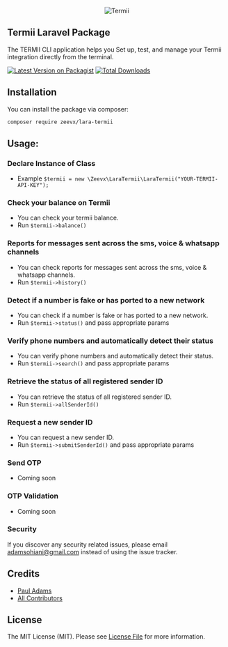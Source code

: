 <p align="center">
    <img title="Termii" src="https://termii.com/assets/images/logo.png"/>
</p>

## Termii Laravel Package
The TERMII CLI application helps you Set up, test, and manage your Termii integration directly from the terminal.

[![Latest Version on Packagist](https://img.shields.io/packagist/v/zeevx/lara-termii.svg?style=flat-square)](https://packagist.org/packages/zeevx/lara-termii)
[![Total Downloads](https://img.shields.io/packagist/dt/zeevx/lara-termii.svg?style=flat-square)](https://packagist.org/packages/zeevx/lara-termii)


## Installation

You can install the package via composer:

```bash
composer require zeevx/lara-termii
```


## Usage:

### Declare Instance of Class
- Example `$termii = new \Zeevx\LaraTermii\LaraTermii("YOUR-TERMII-API-KEY");`

###  Check your balance on Termii
- You can check your termii balance.
- Run `$termii->balance()`

### Reports for messages sent across the sms, voice & whatsapp channels
- You can check reports for messages sent across the sms, voice & whatsapp channels.
- Run `$termii->history()`

### Detect if a number is fake or has ported to a new network
- You can check if a number is fake or has ported to a new network.
- Run `$termii->status()` and pass appropriate params

### Verify phone numbers and automatically detect their status
- You can verify phone numbers and automatically detect their status.
- Run `$termii->search()` and pass appropriate params

### Retrieve the status of all registered sender ID
- You can retrieve the status of all registered sender ID.
- Run `$termii->allSenderId()`

### Request a new sender ID
- You can request a new sender ID.
- Run `$termii->submitSenderId()` and pass appropriate params

### Send OTP
- Coming soon

### OTP Validation
- Coming soon



### Security

If you discover any security related issues, please email adamsohiani@gmail.com instead of using the issue tracker.

## Credits

-   [Paul Adams](https://github.com/zeevx)
-   [All Contributors](../../contributors)

## License

The MIT License (MIT). Please see [License File](LICENSE.md) for more information.
